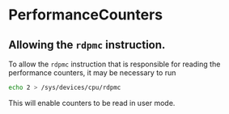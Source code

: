 # PerformanceCounters

## Allowing the `rdpmc` instruction.

To allow the `rdpmc` instruction that is responsible for reading the performance counters,
it may be necessary to run
```sh
echo 2 > /sys/devices/cpu/rdpmc
```
This will enable counters to be read in user mode.

